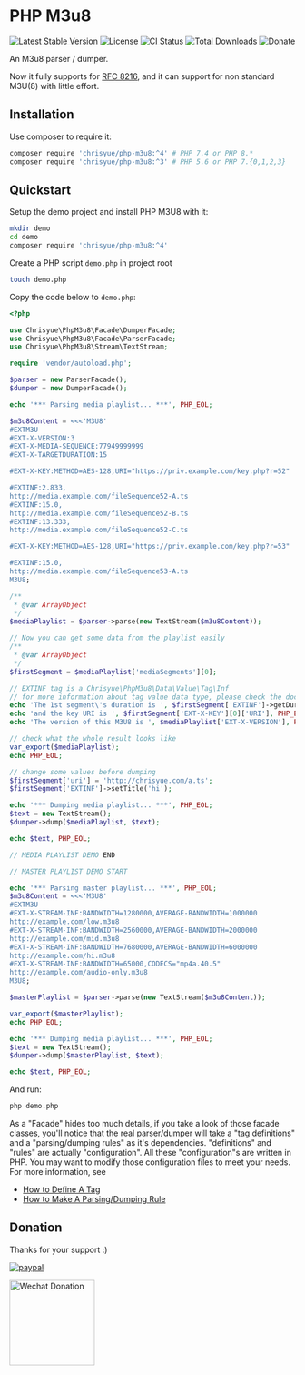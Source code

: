 PHP M3u8
========

[![Latest Stable Version](https://poser.pugx.org/chrisyue/php-m3u8/v/stable)](https://packagist.org/packages/chrisyue/php-m3u8)
[![License](https://poser.pugx.org/chrisyue/php-m3u8/license)](https://packagist.org/packages/chrisyue/php-m3u8)
[![CI Status](https://github.com/chrisyue/php-m3u8/actions/workflows/ci.yaml/badge.svg)](https://github.com/chrisyue/php-m3u8/actions)
[![Total Downloads](https://poser.pugx.org/chrisyue/php-m3u8/downloads)](https://packagist.org/packages/chrisyue/php-m3u8)
[![Donate](https://img.shields.io/badge/Donate-PayPal-green.svg)](https://www.paypal.com/cgi-bin/webscr?cmd=_donations&business=blizzchris@gmail.com&lc=US&item_name=Donation+for+PHP-M3U8&no_note=0&cn=&currency_code=USD&bn=PP-DonationsBF:btn_donateCC_LG.gif:NonHosted)

An M3u8 parser / dumper.

Now it fully supports for [RFC 8216](docs/supported-tags.md), and
it can support for non standard M3U(8) with little effort.

Installation
------------

Use composer to require it:

```bash
composer require 'chrisyue/php-m3u8:^4' # PHP 7.4 or PHP 8.*
composer require 'chrisyue/php-m3u8:^3' # PHP 5.6 or PHP 7.{0,1,2,3}
```

Quickstart
----------

Setup the demo project and install PHP M3U8 with it:

```bash
mkdir demo
cd demo
composer require 'chrisyue/php-m3u8:^4'
```

Create a PHP script `demo.php` in project root

```bash
touch demo.php
```

Copy the code below to `demo.php`:

```php
<?php

use Chrisyue\PhpM3u8\Facade\DumperFacade;
use Chrisyue\PhpM3u8\Facade\ParserFacade;
use Chrisyue\PhpM3u8\Stream\TextStream;

require 'vendor/autoload.php';

$parser = new ParserFacade();
$dumper = new DumperFacade();

echo '*** Parsing media playlist... ***', PHP_EOL;

$m3u8Content = <<<'M3U8'
#EXTM3U
#EXT-X-VERSION:3
#EXT-X-MEDIA-SEQUENCE:77949999999
#EXT-X-TARGETDURATION:15

#EXT-X-KEY:METHOD=AES-128,URI="https://priv.example.com/key.php?r=52"

#EXTINF:2.833,
http://media.example.com/fileSequence52-A.ts
#EXTINF:15.0,
http://media.example.com/fileSequence52-B.ts
#EXTINF:13.333,
http://media.example.com/fileSequence52-C.ts

#EXT-X-KEY:METHOD=AES-128,URI="https://priv.example.com/key.php?r=53"

#EXTINF:15.0,
http://media.example.com/fileSequence53-A.ts
M3U8;

/**
 * @var ArrayObject
 */
$mediaPlaylist = $parser->parse(new TextStream($m3u8Content));

// Now you can get some data from the playlist easily
/**
 * @var ArrayObject
 */
$firstSegment = $mediaPlaylist['mediaSegments'][0];

// EXTINF tag is a Chrisyue\PhpM3u8\Data\Value\Tag\Inf
// for more information about tag value data type, please check the docs
echo 'The 1st segment\'s duration is ', $firstSegment['EXTINF']->getDuration(), PHP_EOL;
echo 'and the key URI is ', $firstSegment['EXT-X-KEY'][0]['URI'], PHP_EOL;
echo 'The version of this M3U8 is ', $mediaPlaylist['EXT-X-VERSION'], PHP_EOL;

// check what the whole result looks like
var_export($mediaPlaylist);
echo PHP_EOL;

// change some values before dumping
$firstSegment['uri'] = 'http://chrisyue.com/a.ts';
$firstSegment['EXTINF']->setTitle('hi');

echo '*** Dumping media playlist... ***', PHP_EOL;
$text = new TextStream();
$dumper->dump($mediaPlaylist, $text);

echo $text, PHP_EOL;

// MEDIA PLAYLIST DEMO END

// MASTER PLAYLIST DEMO START

echo '*** Parsing master playlist... ***', PHP_EOL;
$m3u8Content = <<<'M3U8'
#EXTM3U
#EXT-X-STREAM-INF:BANDWIDTH=1280000,AVERAGE-BANDWIDTH=1000000
http://example.com/low.m3u8
#EXT-X-STREAM-INF:BANDWIDTH=2560000,AVERAGE-BANDWIDTH=2000000
http://example.com/mid.m3u8
#EXT-X-STREAM-INF:BANDWIDTH=7680000,AVERAGE-BANDWIDTH=6000000
http://example.com/hi.m3u8
#EXT-X-STREAM-INF:BANDWIDTH=65000,CODECS="mp4a.40.5"
http://example.com/audio-only.m3u8
M3U8;

$masterPlaylist = $parser->parse(new TextStream($m3u8Content));

var_export($masterPlaylist);
echo PHP_EOL;

echo '*** Dumping media playlist... ***', PHP_EOL;
$text = new TextStream();
$dumper->dump($masterPlaylist, $text);

echo $text, PHP_EOL;
```

And run:

```bash
php demo.php
```

As a "Facade" hides too much details, if you take a look of those facade
classes, you'll notice that the real parser/dumper will take a "tag definitions"
and a "parsing/dumping rules" as it's dependencies. "definitions" and "rules" are
actually "configuration". All these "configuration"s are written in PHP. You may
want to modify those configuration files to meet your needs. For more
information, see
- [How to Define A Tag](docs/how-to-define-a-tag.md)
- [How to Make A Parsing/Dumping Rule](docs/how-to-make-a-parsing-dumping-rule.md)

Donation
--------

Thanks for your support :)

[![paypal](https://www.paypalobjects.com/en_US/i/btn/btn_donateCC_LG.gif)](https://www.paypal.com/cgi-bin/webscr?cmd=_donations&business=blizzchris@gmail.com&lc=US&item_name=Donation+for+PHP-M3U8&no_note=0&cn=&currency_code=USD&bn=PP-DonationsBF:btn_donateCC_LG.gif:NonHosted)

<img width="150" height="150" alt="Wechat Donation" src="https://www.chrisyue.com/wp-content/uploads/2020/08/wx-reward-code.jpg">
